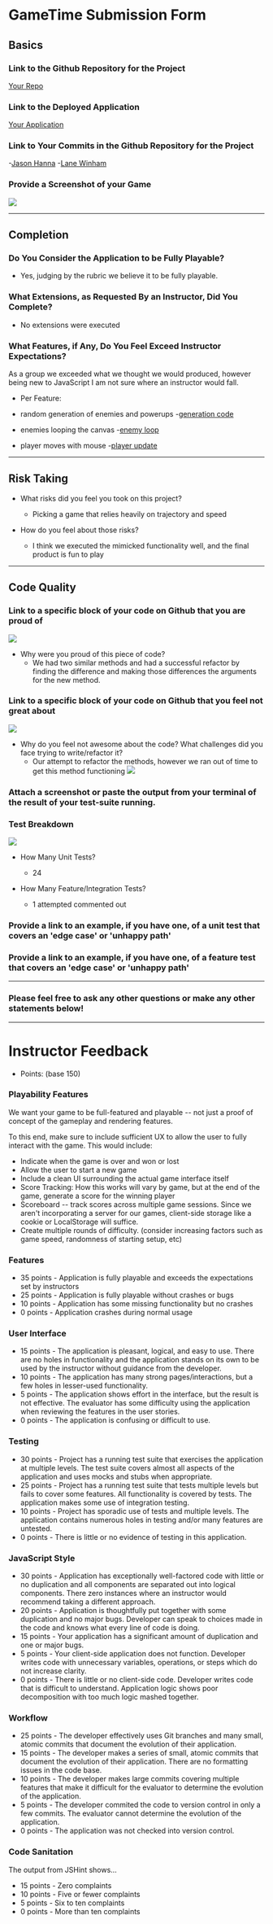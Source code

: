 # GameTime Submission Form

## Basics

### Link to the Github Repository for the Project
[Your Repo](https://github.com/Automatic365/gametime)

### Link to the Deployed Application
[Your Application](https://automatic365.github.io/gametime/)

### Link to Your Commits in the Github Repository for the Project
-[Jason Hanna](https://github.com/Automatic365/gametime/commits/master?author=Automatic365)
 -[Lane Winham](https://github.com/Automatic365/gametime/commits/master?author=Laner12)

### Provide a Screenshot of your Game
![](http://i.imgur.com/sFpGkyx.gif)

---

## Completion

### Do You Consider the Application to be Fully Playable?
 - Yes, judging by the rubric we believe it to be fully playable.

### What Extensions, as Requested By an Instructor, Did You Complete?
- No extensions were executed

### What Features, if Any, Do You Feel Exceed Instructor Expectations?
As a group we exceeded what we thought we would produced, however being new to JavaScript I am not sure where an instructor would fall.

- Per Feature:
 - random generation of enemies and powerups
 -[generation code](https://github.com/Automatic365/gametime/blob/master/lib/game.js#L14-L26)

 - enemies looping the canvas
 -[enemy loop](https://github.com/Automatic365/gametime/blob/master/lib/enemy.js#L19-L37)

 - player moves with mouse
 -[player update](https://github.com/Automatic365/gametime/blob/master/lib/player.js#L18-L28)

----

## Risk Taking

- What risks did you feel you took on this project?

    * Picking a game that relies heavily on trajectory and speed


- How do you feel about those risks?

    * I think we executed the mimicked functionality well, and the final product is fun to play

----

## Code Quality

### Link to a specific block of your code on Github that you are proud of
![](http://i.imgur.com/cU5pw5Z.png)
- Why were you proud of this piece of code?
    * We had two similar methods and had a successful refactor by finding the difference and making those differences the arguments for the new method.

### Link to a specific block of your code on Github that you feel not great about
![](http://i.imgur.com/KV0LLgy.png)
- Why do you feel not awesome about the code? What challenges did you face trying to write/refactor it?
    * Our attempt to refactor the methods, however we ran out of time to get this method functioning
![](http://i.imgur.com/FdPoCym.png)

### Attach a screenshot or paste the output from your terminal of the result of your test-suite running.

### Test Breakdown
![](http://i.imgur.com/ZDAYuYE.png)

- How Many Unit Tests?
    * 24
    
- How Many Feature/Integration Tests?

    * 1 attempted commented out

### Provide a link to an example, if you have one, of a unit test that covers an 'edge case' or 'unhappy path'

### Provide a link to an example, if you have one, of a feature test that covers an 'edge case' or 'unhappy path'

-----

### Please feel free to ask any other questions or make any other statements below!

-----

# Instructor Feedback

- Points: (base 150)

### Playability Features

We want your game to be full-featured and playable -- not just a proof of concept of the gameplay and rendering features.

To this end, make sure to include sufficient UX to allow the user to fully interact with the game. This would include:

- Indicate when the game is over and won or lost
- Allow the user to start a new game
- Include a clean UI surrounding the actual game interface itself
- Score Tracking: How this works will vary by game, but at the end of the game, generate a score for the winning player
- Scoreboard -- track scores across multiple game sessions. Since we aren't incorporating a server for our games, client-side storage like a cookie or LocalStorage will suffice.
- Create multiple rounds of difficulty. (consider increasing factors such as game speed, randomness of starting setup, etc)

### Features

* 35 points - Application is fully playable and exceeds the expectations set by instructors
* 25 points - Application is fully playable without crashes or bugs
* 10 points - Application has some missing functionality but no crashes
* 0 points - Application crashes during normal usage

### User Interface

* 15 points - The application is pleasant, logical, and easy to use. There are no holes in functionality and the application stands on its own to be used by the instructor without guidance from the developer.
* 10 points - The application has many strong pages/interactions, but a few holes in lesser-used functionality.
* 5 points - The application shows effort in the interface, but the result is not effective. The evaluator has some difficulty using the application when reviewing the features in the user stories.
* 0 points - The application is confusing or difficult to use.

### Testing

* 30 points - Project has a running test suite that exercises the application at multiple levels. The test suite covers almost all aspects of the application and uses mocks and stubs when appropriate.
* 25 points - Project has a running test suite that tests multiple levels but fails to cover some features. All functionality is covered by tests. The application makes some use of integration testing.
* 10 points - Project has sporadic use of tests and multiple levels. The application contains numerous holes in testing and/or many features are untested.
* 0 points - There is little or no evidence of testing in this application.

### JavaScript Style

* 30 points - Application has exceptionally well-factored code with little or no duplication and all components are separated out into logical components. There zero instances where an instructor would recommend taking a different approach.
* 20 points - Application is thoughtfully put together with some duplication and no major bugs. Developer can speak to choices made in the code and knows what every line of code is doing.
* 15 points - Your application has a significant amount of duplication and one or major bugs.
* 5 points - Your client-side application does not function. Developer writes code with unnecessary variables, operations, or steps which do not increase clarity.
* 0 points - There is little or no client-side code. Developer writes code that is difficult to understand. Application logic shows poor decomposition with too much logic mashed together.

### Workflow

* 25 points - The developer effectively uses Git branches and many small, atomic commits that document the evolution of their application.
* 15 points - The developer makes a series of small, atomic commits that document the evolution of their application. There are no formatting issues in the code base.
* 10 points - The developer makes large commits covering multiple features that make it difficult for the evaluator to determine the evolution of the application.
* 5 points - The developer commited the code to version control in only a few commits. The evaluator cannot determine the evolution of the application.
* 0 points - The application was not checked into version control.

### Code Sanitation

The output from JSHint shows…

* 15 points - Zero complaints
* 10 points - Five or fewer complaints
* 5 points - Six to ten complaints
* 0 points - More than ten complaints
